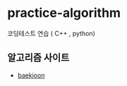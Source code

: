 # practice-algorithm
코딩테스트 연습 ( C++ , python)
## 알고리즘 사이트
* [baekjoon](https://github.com/rjsgmlsms126/practice-algorithm/tree/master/baekjoon)
